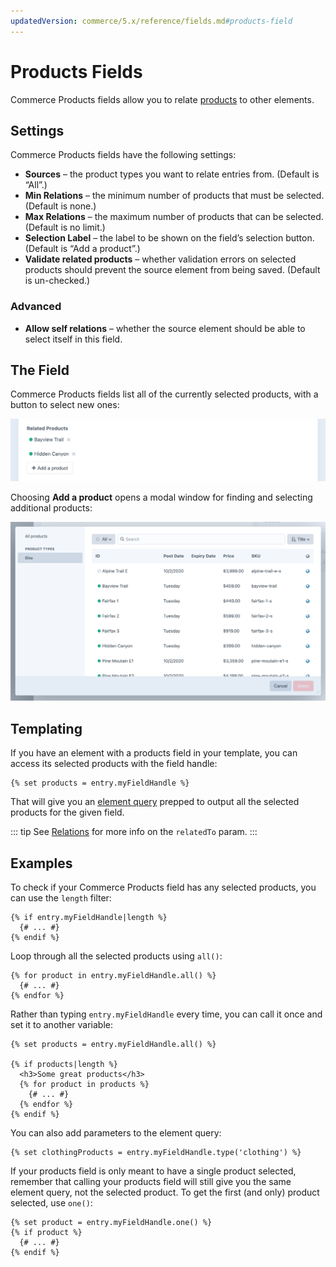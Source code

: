```yaml
---
updatedVersion: commerce/5.x/reference/fields.md#products-field
---
```


# Products Fields

Commerce Products fields allow you to relate [products](products-variants.md#products) to other elements.

## Settings

Commerce Products fields have the following settings:

- **Sources** – the product types you want to relate entries from. (Default is “All”.)
- **Min Relations** – the minimum number of products that must be selected. (Default is none.)
- **Max Relations** – the maximum number of products that can be selected. (Default is no limit.)
- **Selection Label** – the label to be shown on the field’s selection button. (Default is “Add a product”.)
- **Validate related products** – whether validation errors on selected products should prevent the source element from being saved. (Default is un-checked.)

### Advanced

- **Allow self relations** – whether the source element should be able to select itself in this field.

## The Field

Commerce Products fields list all of the currently selected products, with a button to select new ones:

<img src="./images/product-field-example.png" alt="Products field">

Choosing **Add a product** opens a modal window for finding and selecting additional products:

<img src="./images/product-field-modal.png" alt="Product selection modal">

## Templating

If you have an element with a products field in your template, you can access its selected products with the field handle:

```twig
{% set products = entry.myFieldHandle %}
```

That will give you an [element query](/4.x/element-queries.md) prepped to output all the selected products for the given field.

::: tip
See [Relations](/4.x/relations.md) for more info on the `relatedTo` param.
:::

## Examples

To check if your Commerce Products field has any selected products, you can use the `length` filter:

```twig
{% if entry.myFieldHandle|length %}
  {# ... #}
{% endif %}
```

Loop through all the selected products using `all()`:

```twig
{% for product in entry.myFieldHandle.all() %}
  {# ... #}
{% endfor %}
```

Rather than typing `entry.myFieldHandle` every time, you can call it once and set it to another variable:

```twig
{% set products = entry.myFieldHandle.all() %}

{% if products|length %}
  <h3>Some great products</h3>
  {% for product in products %}
    {# ... #}
  {% endfor %}
{% endif %}
```

You can also add parameters to the element query:

```twig
{% set clothingProducts = entry.myFieldHandle.type('clothing') %}
```

If your products field is only meant to have a single product selected, remember that calling your products field will still give you the same element query, not the selected product. To get the first (and only) product selected, use `one()`:

```twig
{% set product = entry.myFieldHandle.one() %}
{% if product %}
  {# ... #}
{% endif %}
```
